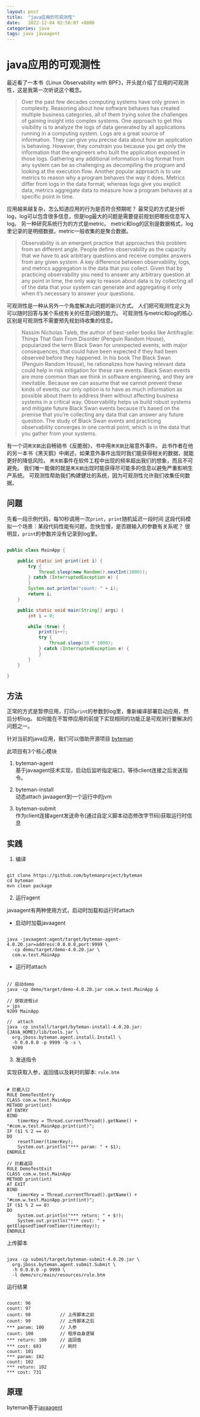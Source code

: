 ```yaml
---
layout: post
title:  "java应用的可观测性"
date:   2022-12-04 02:56:07 +0800
categories: java
tags: java javaagent
---
```


# java应用的可观测性

最近看了一本书《Linux Observability with BPF》，开头就介绍了应用的可观测性，这是我第一次听说这个概念。

> Over the past few decades computing systems have only grown in complexity. Reasoning about how software behaves has created multiple business categories, all of them trying solve the challenges of gaining insight into complex systems. One approach to get this visibility is to analyze the logs of data generated by all applications running in a computing system. Logs are a great source of information. They can give you precise data about how an application is behaving. However, they constrain you because you get only the information that the engineers who built the application exposed in those logs. Gathering any additional information in log format from any system can be as challenging as decompiling the program and looking at the execution flow. Another popular approach is to use metrics to reason why a program behaves the way it does. Metrics differ from logs in the data format; whereas logs give you explicit data, metrics aggregate data to measure how a program behaves at a specific point in time.

应用越来越复杂，怎么知道应用的行为是否符合预期呢？
最常见的方式是分析log，log可以包含很多信息，但是log最大的问题是需要提前规划把哪些信息写入log。
另一种研究系统行为的方式是metric。
metric和log的区别是数据格式，log里记录的是明细数据，metric一般收集的是聚合数据。

> Observability is an emergent practice that approaches this problem from an different angle. People define observability as the capacity that we have to ask arbitrary questions and receive complex answers from any given system. A key difference between observability, logs, and metrics aggregation is the data that you collect. Given that by practicing observability you need to answer any arbitrary question at any point in time, the only way to reason about data is by collecting all of the data that your system can generate and aggregating it only when it’s necessary to answer your questions.

可观测性是一种从另外一个角度解决此问题的新兴方式。
人们把可观测性定义为可以随时回答与某个系统有关的任意问题的能力。
可观测性与metric和log的核心区别是可观测性不需要预先规划待收集的信息。

> Nassim Nicholas Taleb, the author of best-seller books like Antifragile: Things That Gain From Disorder (Penguin Random House), popularized the term Black Swan for unexpected events, with major consequences, that could have been expected if they had been observed before they happened. In his book The Black Swan (Penguin Random House), he rationalizes how having relevant data could help in risk mitigation for these rare events. Black Swan events are more common than we think in software engineering, and they are inevitable. Because we can assume that we cannot prevent these kinds of events, our only option is to have as much information as possible about them to address them without affecting business systems in a critical way. Observability helps us build robust systems and mitigate future Black Swan events because it’s based on the premise that you’re collecting any data that can answer any future question. The study of Black Swan events and practicing observability converges in one central point, which is in the data that you gather from your systems.

有一个词`黑天鹅`出自畅销书《反脆弱》，书中用`黑天鹅`比喻意外事件。
此书作者在他的另一本书《黑天鹅》中阐述，如果意外事件出现时我们能获得相关的数据，就能更好的降低风险。
`黑天鹅`事件在软件工程中出现的频率超出我们的想象，而且不可避免。
我们唯一能做的就是`黑天鹅`出现时能获得尽可能多的信息以避免严重影响生产系统。
可观测性帮助我们构建健壮的系统，因为可观测性允许我们收集任何数据。


## 问题

先看一段示例代码，每10秒调用一次`print`，`print`随机延迟一段时间
这段代码模拟一个场景：某段代码性能有问题，忽快忽慢，是否跟输入的参数有关系呢？
很明显，`print`的参数并没有记录到log里。

```java

public class MainApp {

    public static int print(int i) {
        try {
            Thread.sleep(new Random().nextInt(1000));
        } catch (InterruptedException e) {
        }
        System.out.println("count: " + i);
        return i;
    }

    public static void main(String[] args) {
        int i = 0;

        while (true) {
            print(i++);
            try {
                Thread.sleep(10 * 1000);
            } catch (InterruptedException e) {
            }
        }
    }

}

```

## 方法

正常的方式是暂停应用，打印`print`的参数到log里，重新编译部署启动应用，然后分析log。
如何能在不暂停应用的前提下实现相同的功能正是可观测行要解决的问题之一。

针对当前的java应用，我们可以借助开源项目 [byteman](https://github.com/bytemanproject/byteman)


此项目有3个核心模块  

1. byteman-agent  
基于javaagent技术实现，启动后监听指定端口，等待client连接之后发送指令。

2. byteman-install  
动态attach javaagent到一个运行中的jvm

3. byteman-submit  
作为client连接agent发送命令(通过自定义脚本动态修改字节码)获取运行时信息

## 实践

1. 编译  

```shell

git clone https://github.com/bytemanproject/byteman
cd byteman
mvn clean package

```

2. 运行agent

javaagent有两种使用方式，启动时加载和运行时attach

* 启动时加载javaagent  

```shell

java -javaagent:agent/target/byteman-agent-4.0.20.jar=address:0.0.0.0,port:9999 \      
  -cp demo/target/demo-4.0.20.jar \
  com.w.test.MainApp

```

* 运行时attach  

```shell

// 启动demo
java -cp demo/target/demo-4.0.20.jar com.w.test.MainApp &

// 获取进程id
> jps
9209 MainApp

//  attach
java -cp install/target/byteman-install-4.0.20.jar:{JAVA_HOME}/lib/tools.jar \
  org.jboss.byteman.agent.install.Install \
  -h 0.0.0.0 -p 9999 -b -s \
  9209

```

3. 发送指令

实现获取入参，返回值以及耗时的脚本: `rule.btm`    

```

# 拦截入口
RULE DemoTestEntry
CLASS com.w.test.MainApp
METHOD print(int)
AT ENTRY
BIND
    timerKey = Thread.currentThread().getName() + "#com.w.test.MainApp.print(int)";
IF ($1 % 2 == 0)
DO
    resetTimer(timerKey);
    System.out.println("*** param: " + $1);
ENDRULE

// 拦截返回
RULE DemoTestExit
CLASS com.w.test.MainApp
METHOD print(int)
AT EXIT
BIND
    timerKey = Thread.currentThread().getName() + "#com.w.test.MainApp.print(int)";
IF ($1 % 2 == 0)
DO
    System.out.println("*** return: " + $!);
    System.out.println("*** cost: " + getElapsedTimeFromTimer(timerKey));
ENDRULE

```

上传脚本

```shell

java -cp submit/target/byteman-submit-4.0.20.jar \
  org.jboss.byteman.agent.submit.Submit \
  -h 0.0.0.0 -p 9999 \
  -l demo/src/main/resources/rule.btm

```

运行结果

```

count: 96
count: 97
count: 98           // 上传脚本之前    
count: 99           // 上传脚本之后
*** param: 100      // 入参 
count: 100          // 程序自身逻辑
*** return: 100     // 返回值
*** cost: 683       // 耗时
count: 101
*** param: 102       
count: 102          
*** return: 102     
*** cost: 731 

```

## 原理

byteman基于[javaagent](/jekyll/2022/12/04/javaagent实现机制.html)



















